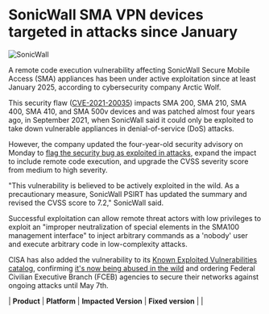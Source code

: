 # SonicWall SMA VPN devices targeted in attacks since January

![SonicWall](https://www.bleepstatic.com/content/hl-images/2025/04/18/SonicWall.jpg)

A remote code execution vulnerability affecting SonicWall Secure Mobile Access (SMA) appliances has been under active exploitation since at least January 2025, according to cybersecurity company Arctic Wolf.

This security flaw ([CVE-2021-20035](https://nvd.nist.gov/vuln/detail/CVE-2021-20035)) impacts SMA 200, SMA 210, SMA 400, SMA 410, and SMA 500v devices and was patched almost four years ago, in September 2021, when SonicWall said it could only be exploited to take down vulnerable appliances in denial-of-service (DoS) attacks.

However, the company updated the four-year-old security advisory on Monday to [flag the security bug as exploited in attacks](https://www.bleepingcomputer.com/news/security/cisa-tags-sonicwall-vpn-flaw-as-actively-exploited-in-attacks/), expand the impact to include remote code execution, and upgrade the CVSS severity score from medium to high severity.

"This vulnerability is believed to be actively exploited in the wild. As a precautionary measure, SonicWall PSIRT has updated the summary and revised the CVSS score to 7.2," SonicWall said.

Successful exploitation can allow remote threat actors with low privileges to exploit an "improper neutralization of special elements in the SMA100 management interface" to inject arbitrary commands as a 'nobody' user and execute arbitrary code in low-complexity attacks.

CISA has also added the vulnerability to its [Known Exploited Vulnerabilities catalog](https://www.cisa.gov/known-exploited-vulnerabilities-catalog?search%5Fapi%5Ffulltext=CVE-2021-20035&field%5Fdate%5Fadded%5Fwrapper=all&field%5Fcve=&sort%5Fby=field%5Fdate%5Fadded&items%5Fper%5Fpage=20&url=), confirming [it's now being abused in the wild](https://www.cisa.gov/news-events/alerts/2025/04/16/cisa-adds-one-known-exploited-vulnerability-catalog) and ordering Federal Civilian Executive Branch (FCEB) agencies to secure their networks against ongoing attacks until May 7th.

| **Product**               | **Platform**                                                              | **Impacted Version**      | **Fixed version**        |
|